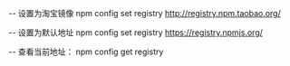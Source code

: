-- 设置为淘宝镜像
npm config set registry http://registry.npm.taobao.org/

-- 设置为默认地址
npm config set registry https://registry.npmjs.org/

-- 查看当前地址：
npm config get registry